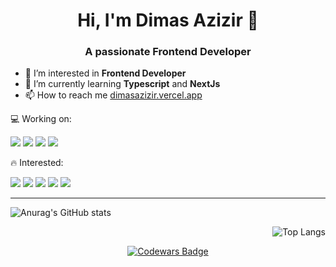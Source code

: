 <h1 align="center">Hi, I'm Dimas Azizir 👋</h1>
<h3 align="center">A passionate Frontend Developer</h3>

- 👀 I’m interested in **Frontend Developer**
- 🌱 I’m currently learning **Typescript** and **NextJs**
- 📫 How to reach me [dimasazizir.vercel.app](https://dimasazizir.vercel.app/)

💻 Working on:
<p align="left">
  <img src="https://img.shields.io/badge/Github_Actions-2088FF?style=for-the-badge&logo=github-actions&logoColor=white" />
  <img src="https://img.shields.io/badge/Json%20Web%20Tokens-000000?style=for-the-badge&logo=jsonwebtokens&logoColor=white" />
  <img src="https://img.shields.io/badge/Material%20UI-007FFF?style=for-the-badge&logo=mui&logoColor=white" />
  <img src="https://img.shields.io/badge/Shadcn%2FUI-black?style=for-the-badge&logo=shadcnui&logoColor=white" />
</p>

🔥 Interested:
<p align="left">
  <img src="https://img.shields.io/badge/javascript-F7DF1E?style=for-the-badge&logo=javascript&logoColor=black" />
  <img src="https://img.shields.io/badge/typescript-3178C6?style=for-the-badge&logo=typescript&logoColor=white" />
  <img src="https://img.shields.io/badge/react-61DAFB?style=for-the-badge&logo=react&logoColor=black" />
  <img src="https://img.shields.io/badge/next.js-000000?style=for-the-badge&logo=nextdotjs&logoColor=white" />
  <img src="https://img.shields.io/badge/tailwindcss-06B6D4?style=for-the-badge&logo=tailwindcss&logoColor=white" />
</p>


---

<p align="left">
  <img src="https://github-readme-stats.vercel.app/api?username=dmzazz&show_icons=true&theme=dark" alt="Anurag's GitHub stats"/>
</p>

<p align="right">
  <img src="https://github-readme-stats.vercel.app/api/top-langs/?username=dmzazz&layout=compact&theme=dark" alt="Top Langs"/>
</p>

<p align="center">
  <a href="https://www.codewars.com/users/dmzazz">
    <img src="https://www.codewars.com/users/dmzazz/badges/large" alt="Codewars Badge"/>
  </a>
</p>
<!---
dmzazz/dmzazz is a ✨ special ✨ repository because its `README.md` (this file) appears on your GitHub profile.
You can click the Preview link to take a look at your changes.
--->
